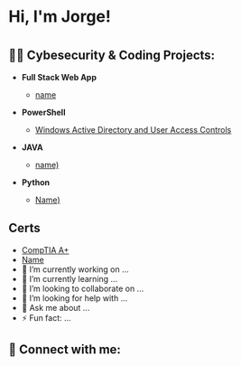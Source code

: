 <h1>Hi, I'm Jorge!<h1>
<h2> 👨‍💻 Cybesecurity & Coding Projects:</h2>

- <b>Full Stack Web App</b>
  - [name](link) </b></i>
- <b>PowerShell</b>
  - [Windows Active Directory and User Access Controls](https://github.com/Jorgemat10/ActiveDirectoryLab/tree/main)

- <b>JAVA </b>
  - [name)](link)

- <b>Python</b>
  - [Name)](Link)

<h2> Certs</h2>

- [CompTIA A+ ](link)
- [Name](link)
- 🔭 I’m currently working on ...
- 🌱 I’m currently learning ...
- 👯 I’m looking to collaborate on ...
- 🤔 I’m looking for help with ...
- 💬 Ask me about ...
- ⚡ Fun fact: ...

<h2> 🤳 Connect with me:</h2> 
